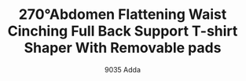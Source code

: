 ---
layout: product
title: 270°Abdomen Flattening Waist Cinching Full Back Support T-shirt Shaper With Removable pads
subtitle: 9035 Adda
price: '38.00'
product_image: /shaping-lingerie/9035-front.png
product_image_hover: /shaping-lingerie/9035-back.png
categories: 
  - Tummy & Waist
  - Back Support
  - Arms
  - Bust
  - Tops
---
